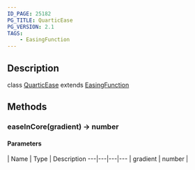 ```yaml
---
ID_PAGE: 25182
PG_TITLE: QuarticEase
PG_VERSION: 2.1
TAGS:
    - EasingFunction
---
```

## Description

class [QuarticEase](/classes/2.3/QuarticEase) extends [EasingFunction](/classes/2.3/EasingFunction)



## Methods

### easeInCore(gradient) &rarr; number



#### Parameters
 | Name | Type | Description
---|---|---|---
 | gradient | number |   

